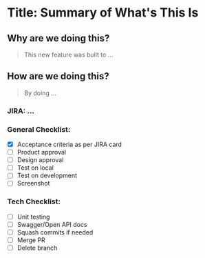 # Title: Summary of What's This Is

## Why are we doing this?

> This new feature was built to ...

## How are we doing this?

> By doing ...

### JIRA: ...

### General Checklist:

- [x] Acceptance criteria as per JIRA card
- [ ] Product approval
- [ ] Design approval
- [ ] Test on local
- [ ] Test on development
- [ ] Screenshot

### Tech Checklist:

- [ ] Unit testing
- [ ] Swagger/Open API docs
- [ ] Squash commits if needed
- [ ] Merge PR
- [ ] Delete branch
